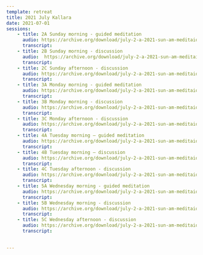 ```yaml
---
template: retreat
title: 2021 July Kallara
date: 2021-07-01
sessions:
    - title: 2A Sunday morning - guided meditation
      audio: https://archive.org/download/july-2-a-2021-sun-am-meditaion-intro/July%202%20A%202021%20Sun%20am%20meditaion%20intro.mp3
      transcript: 
    - title: 2B Sunday morning - discussion
      audio:  https://archive.org/download/july-2-a-2021-sun-am-meditaion-intro/July%202%20B%20Sun%20am%20discussion.mp3
      transcript:
    - title: 2C Sunday afternoon - discussion
      audio: https://archive.org/download/july-2-a-2021-sun-am-meditaion-intro/July%202%20C%20Sun%20pm%20discussion.mp3
      transcript: 
    - title: 3A Monday morning - guided meditation
      audio: https://archive.org/download/july-2-a-2021-sun-am-meditaion-intro/July%203%20A%20Mon%20am%20meditation%20intro.mp3
      transcript: 
    - title: 3B Monday morning - discussion
      audio: https://archive.org/download/july-2-a-2021-sun-am-meditaion-intro/July%203%20B%20Mon%20am%20discussion.mp3
      transcript:
    - title: 3C Monday afternoon - discussion
      audio: https://archive.org/download/july-2-a-2021-sun-am-meditaion-intro/July%203%20C%20Mon%20pm%20discussion.mp3
      transcript:
    - title: 4A Tuesday morning – guided meditation
      audio: https://archive.org/download/july-2-a-2021-sun-am-meditaion-intro/July%204%20A%20Tues%20am%20meditation%20intro.mp3
      transcript:
    - title: 4B Tuesday morning – discussion
      audio: https://archive.org/download/july-2-a-2021-sun-am-meditaion-intro/July%204%20B%20Tues%20am%20discussion.mp3
      transcript:
    - title: 4C Tuesday afternoon - discussion
      audio: https://archive.org/download/july-2-a-2021-sun-am-meditaion-intro/July%204%20C%20Tues%20pm%20discussion.mp3
      transcript:
    - title: 5A Wednesday morning - guided meditation
      audio: https://archive.org/download/july-2-a-2021-sun-am-meditaion-intro/July%205%20A%20Wed%20am%20meditation.mp3
      transcript:
    - title: 5B Wednesday morning - discussion
      audio: https://archive.org/download/july-2-a-2021-sun-am-meditaion-intro/July%205%20B%20Wed%20am%20discussion.mp3
      transcript:
    - title: 5C Wednesday afternoon - discussion
      audio: https://archive.org/download/july-2-a-2021-sun-am-meditaion-intro/July%205%20C%20Wed%20pm%20discussion.mp3
      transcript:
      
      
---
```


